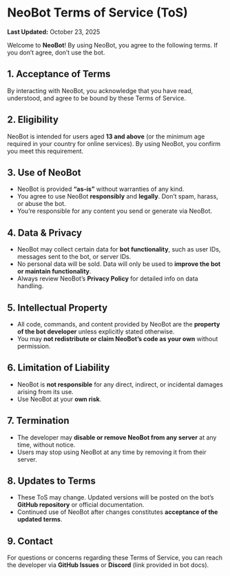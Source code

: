 # NeoBot Terms of Service (ToS)

**Last Updated:** October 23, 2025

Welcome to **NeoBot**! By using NeoBot, you agree to the following terms. If you don’t agree, don’t use the bot.

## 1. Acceptance of Terms
By interacting with NeoBot, you acknowledge that you have read, understood, and agree to be bound by these Terms of Service.

## 2. Eligibility
NeoBot is intended for users aged **13 and above** (or the minimum age required in your country for online services). By using NeoBot, you confirm you meet this requirement.

## 3. Use of NeoBot
- NeoBot is provided **“as-is”** without warranties of any kind.  
- You agree to use NeoBot **responsibly** and **legally**. Don’t spam, harass, or abuse the bot.  
- You’re responsible for any content you send or generate via NeoBot.

## 4. Data & Privacy
- NeoBot may collect certain data for **bot functionality**, such as user IDs, messages sent to the bot, or server IDs.  
- No personal data will be sold. Data will only be used to **improve the bot or maintain functionality**.  
- Always review NeoBot’s **Privacy Policy** for detailed info on data handling.

## 5. Intellectual Property
- All code, commands, and content provided by NeoBot are the **property of the bot developer** unless explicitly stated otherwise.  
- You may **not redistribute or claim NeoBot’s code as your own** without permission.

## 6. Limitation of Liability
- NeoBot is **not responsible** for any direct, indirect, or incidental damages arising from its use.  
- Use NeoBot at your **own risk**.

## 7. Termination
- The developer may **disable or remove NeoBot from any server** at any time, without notice.  
- Users may stop using NeoBot at any time by removing it from their server.

## 8. Updates to Terms
- These ToS may change. Updated versions will be posted on the bot’s **GitHub repository** or official documentation.  
- Continued use of NeoBot after changes constitutes **acceptance of the updated terms**.

## 9. Contact
For questions or concerns regarding these Terms of Service, you can reach the developer via **GitHub Issues** or **Discord** (link provided in bot docs).

